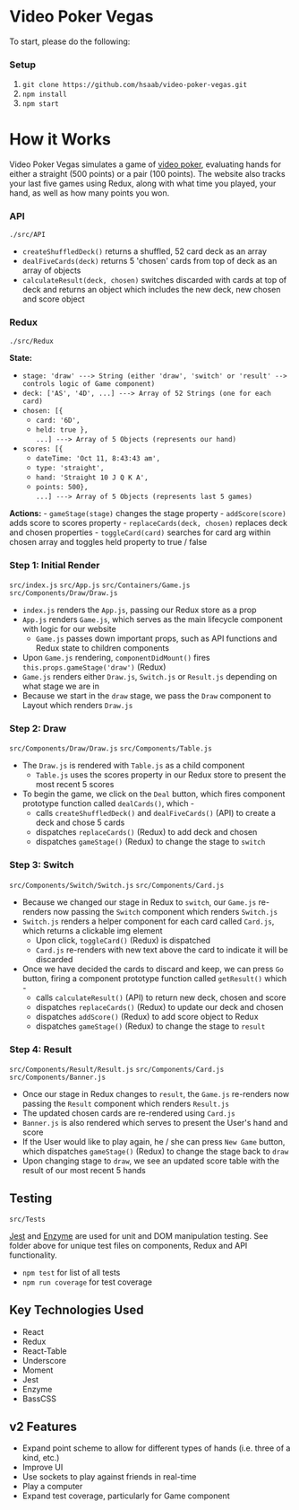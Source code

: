 # Video Poker Vegas

To start, please do the following:

### Setup

1) `git clone https://github.com/hsaab/video-poker-vegas.git`
2) `npm install`
3) `npm start`

# How it Works

Video Poker Vegas simulates a game of [video poker](https://en.wikipedia.org/wiki/Video_poker), evaluating hands for either a straight (500 points) or a pair (100 points). The website also tracks your last five games using Redux, along with what time you played, your hand, as well as how many points you won.

### API

`./src/API`

- `createShuffledDeck()` returns a shuffled, 52 card deck as an array
- `dealFiveCards(deck)` returns 5 'chosen' cards from top of deck as an array of objects
- `calculateResult(deck, chosen)` switches discarded with cards at top of deck and returns an object which includes the new deck, new chosen and score object

### Redux

`./src/Redux`

 **State:**
   - `stage: 'draw' ---> String (either 'draw', 'switch' or 'result' --> controls logic of Game component)`
   - `deck: ['AS', '4D', ...] ---> Array of 52 Strings (one for each card)`
   - `chosen: [{`
      - `card: '6D',`
      - `held: true },`
      <br/>`...] ---> Array of 5 Objects (represents our hand)`
   - `scores: [{`
      - `dateTime: 'Oct 11, 8:43:43 am',`
      - `type: 'straight',`
      - `hand: 'Straight 10 J Q K A',`
      - `points: 500},`
      <br/>`...] ---> Array of 5 Objects (represents last 5 games)`

  **Actions:**
    - `gameStage(stage)` changes the stage property
    - `addScore(score)` adds score to scores property
    - `replaceCards(deck, chosen)` replaces deck and chosen properties
    - `toggleCard(card)` searches for card arg within chosen array and toggles held property to true / false

### Step 1: Initial Render

`src/index.js`
`src/App.js`
`src/Containers/Game.js`
`src/Components/Draw/Draw.js`

* `index.js` renders the `App.js`, passing our Redux store as a prop
* `App.js` renders `Game.js`, which serves as the main lifecycle component with logic for our website
  - `Game.js` passes down important props, such as API functions and Redux state to children components
* Upon `Game.js` rendering, `componentDidMount()` fires `this.props.gameStage('draw')` (Redux)
* `Game.js` renders either `Draw.js`, `Switch.js` or `Result.js` depending on what stage we are in
* Because we start in the `draw` stage, we pass the `Draw` component to Layout which renders `Draw.js`

### Step 2: Draw

`src/Components/Draw/Draw.js`
`src/Components/Table.js`

* The `Draw.js` is rendered with `Table.js` as a child component
  - `Table.js` uses the scores property in our Redux store to present the most recent 5 scores
* To begin the game, we click on the `Deal` button, which fires component prototype function called `dealCards()`, which -
  - calls `createShuffledDeck()` and `dealFiveCards()` (API) to create a deck and chose 5 cards
  - dispatches `replaceCards()` (Redux) to add deck and chosen
  - dispatches `gameStage()` (Redux) to change the stage to `switch`

### Step 3: Switch

`src/Components/Switch/Switch.js`
`src/Components/Card.js`

* Because we changed our stage in Redux to `switch`, our `Game.js` re-renders now passing the `Switch` component which renders `Switch.js`
* `Switch.js` renders a helper component for each card called `Card.js`, which returns a clickable img element
  - Upon click, `toggleCard()` (Redux) is dispatched
  - `Card.js` re-renders with new text above the card to indicate it will be discarded
* Once we have decided the cards to discard and keep, we can press `Go` button, firing a component prototype function called `getResult()` which -
  - calls `calculateResult()` (API) to return new deck, chosen and score
  - dispatches `replaceCards()` (Redux) to update our deck and chosen
  - dispatches `addScore()` (Redux) to add score object to Redux
  - dispatches `gameStage()` (Redux) to change the stage to `result`

### Step 4: Result

`src/Components/Result/Result.js`
`src/Components/Card.js`
`src/Components/Banner.js`

* Once our stage in Redux changes to `result`, the `Game.js` re-renders now passing the `Result` component which renders `Result.js`
* The updated chosen cards are re-rendered using `Card.js`
* `Banner.js` is also rendered which serves to present the User's hand and score
* If the User would like to play again, he / she can press `New Game` button, which dispatches `gameStage()` (Redux) to change the stage back to `draw`
* Upon changing stage to `draw`, we see an updated score table with the result of our most recent 5 hands

## Testing

`src/Tests`

[Jest](https://github.com/facebook/jest) and [Enzyme](https://github.com/airbnb/enzyme) are used for unit and DOM manipulation testing. See folder above for unique test files on components, Redux and API functionality.

* `npm test` for list of all tests
* `npm run coverage` for test coverage

## Key Technologies Used

* React
* Redux
* React-Table
* Underscore
* Moment
* Jest
* Enzyme
* BassCSS

## v2 Features

* Expand point scheme to allow for different types of hands (i.e. three of a kind, etc.)
* Improve UI
* Use sockets to play against friends in real-time
* Play a computer
* Expand test coverage, particularly for Game component
